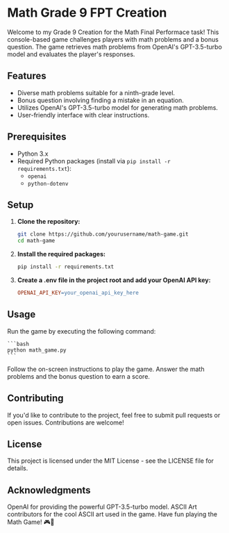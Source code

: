# Math Grade 9 FPT Creation

Welcome to my Grade 9 Creation for the Math Final Performace task! This console-based game challenges players with math problems and a bonus question. The game retrieves math problems from OpenAI's GPT-3.5-turbo model and evaluates the player's responses.

## Features

- Diverse math problems suitable for a ninth-grade level.
- Bonus question involving finding a mistake in an equation.
- Utilizes OpenAI's GPT-3.5-turbo model for generating math problems.
- User-friendly interface with clear instructions.

## Prerequisites

- Python 3.x
- Required Python packages (install via `pip install -r requirements.txt`):
  - `openai`
  - `python-dotenv`

## Setup

1. **Clone the repository:**

   ```bash
   git clone https://github.com/yourusername/math-game.git
   cd math-game
   ```
2. **Install the required packages:**

    ```bash
    pip install -r requirements.txt
    ```
3. **Create a .env file in the project root and add your OpenAI API key:**

    ```makefile
    OPENAI_API_KEY=your_openai_api_key_here
    ```

## Usage
Run the game by executing the following command:

    ```bash
    python math_game.py
    ```

Follow the on-screen instructions to play the game. Answer the math problems and the bonus question to earn a score.

## Contributing
If you'd like to contribute to the project, feel free to submit pull requests or open issues. Contributions are welcome!

## License
This project is licensed under the MIT License - see the LICENSE file for details.

## Acknowledgments
OpenAI for providing the powerful GPT-3.5-turbo model.
ASCII Art contributors for the cool ASCII art used in the game.
Have fun playing the Math Game! 🎮🧠